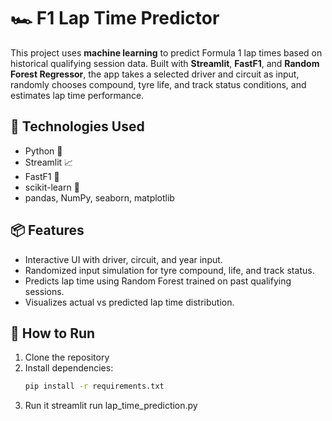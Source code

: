 # 🏎️ F1 Lap Time Predictor

This project uses **machine learning** to predict Formula 1 lap times based on historical qualifying session data. Built with **Streamlit**, **FastF1**, and **Random Forest Regressor**, the app takes a selected driver and circuit as input, randomly chooses compound, tyre life, and track status conditions, and estimates lap time performance.

## 🔧 Technologies Used
- Python 🐍
- Streamlit 📈
- FastF1 🏁
- scikit-learn 🔬
- pandas, NumPy, seaborn, matplotlib

## 📦 Features
- Interactive UI with driver, circuit, and year input.
- Randomized input simulation for tyre compound, life, and track status.
- Predicts lap time using Random Forest trained on past qualifying sessions.
- Visualizes actual vs predicted lap time distribution.

## 🚀 How to Run
1. Clone the repository
2. Install dependencies:
   ```bash
   pip install -r requirements.txt
3. Run it
   streamlit run lap_time_prediction.py
